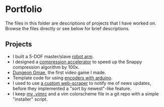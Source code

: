 # Portfolio

The files in this folder are descriptions of projects that I have worked on. Browse the files directly or see below for brief descriptions.

## Projects

- I built a 5-DOF master/slave [robot arm](robot-arm/).
- I designed a [compression accelerator](compression-accelerator/) to speed up the Snappy compression algorithm by 100x.
- [Dungeon Gmae](dungeon-gmae/), the first video game I made.
- Template code for using [encoders with arduino](arduino-encoder/).
- I used to use [a custom web-scraper](mythic-updater/) to notify me of news updates, before they implemented a "sort by newest"-like feature.
- I keep [my .vimrc](vimrcgit/) and a vim colorscheme file in a git repo with a simple "installer" script.
